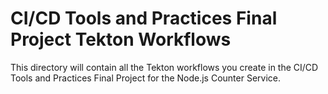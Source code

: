 # CI/CD Tools and Practices Final Project Tekton Workflows

This directory will contain all the Tekton workflows you create in the CI/CD Tools and Practices Final Project for the Node.js Counter Service.